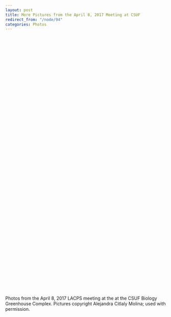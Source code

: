 ```yaml
---
layout: post
title: More Pictures from the April 8, 2017 Meeting at CSUF
redirect_from: "/node/94"
categories: Photos
---
```


<div class="field field-name-field-node-images field-type-image field-label-hidden"><div class="field-items"><div class="field-item even">

<img src="/sites/default/files/styles/large/public/meeting_photos/_MG_7651.jpg" alt="" /></div><div class="field-item odd">

<img src="/sites/default/files/styles/large/public/meeting_photos/_MG_7630.jpg" alt="" /></div><div class="field-item even">

<img src="/sites/default/files/styles/large/public/meeting_photos/_MG_7631.jpg"  alt="" /></div><div class="field-item odd">

<img src="/sites/default/files/styles/large/public/meeting_photos/_MG_7635.jpg"  alt="" /></div><div class="field-item even">

<img src="/sites/default/files/styles/large/public/meeting_photos/_MG_7637.jpg"  alt="" /></div><div class="field-item odd">

<img src="/sites/default/files/styles/large/public/meeting_photos/_MG_7638.jpg" alt="" /></div><div class="field-item even">

<img src="/sites/default/files/styles/large/public/meeting_photos/_MG_7643.jpg"  alt="" /></div><div class="field-item odd">

<img src="/sites/default/files/styles/large/public/meeting_photos/_MG_7647.jpg"  alt="" /></div><div class="field-item even">

<img src="/sites/default/files/styles/large/public/meeting_photos/_MG_7657.jpg"  alt="" /></div><div class="field-item odd">

<img src="/sites/default/files/styles/large/public/meeting_photos/_MG_7658.jpg"  alt="" /></div><div class="field-item even">

<img src="/sites/default/files/styles/large/public/meeting_photos/_MG_7660.jpg"  alt="" /></div><div class="field-item odd">

<img src="/sites/default/files/styles/large/public/meeting_photos/_MG_7661.jpg"  alt="" /></div><div class="field-item even">

<img src="/sites/default/files/styles/large/public/meeting_photos/_MG_7662.jpg"  alt="" /></div><div class="field-item odd">

<img src="/sites/default/files/styles/large/public/meeting_photos/_MG_7666.jpg"  alt="" /></div><div class="field-item even">

<img src="/sites/default/files/styles/large/public/meeting_photos/_MG_7667.jpg"  alt="" /></div><div class="field-item odd">

<img src="/sites/default/files/styles/large/public/meeting_photos/_MG_7674.jpg"  alt="" /></div><div class="field-item even">

<img src="/sites/default/files/styles/large/public/meeting_photos/_MG_7677.jpg"  alt="" /></div><div class="field-item odd">

<img src="/sites/default/files/styles/large/public/meeting_photos/_MG_7678.jpg"  alt="" /></div><div class="field-item even">

<img src="/sites/default/files/styles/large/public/meeting_photos/_MG_7679.jpg"  alt="" /></div><div class="field-item odd">

<img src="/sites/default/files/styles/large/public/meeting_photos/_MG_7682.jpg"  alt="" /></div><div class="field-item even">

<img src="/sites/default/files/styles/large/public/meeting_photos/_MG_7690.jpg"  alt="" /></div><div class="field-item odd">

<img src="/sites/default/files/styles/large/public/meeting_photos/_MG_7692.jpg"  alt="" /></div><div class="field-item even">

<img src="/sites/default/files/styles/large/public/meeting_photos/_MG_7693.jpg"  alt="" /></div><div class="field-item odd">

<img src="/sites/default/files/styles/large/public/meeting_photos/_MG_7696.jpg"  alt="" /></div><div class="field-item even">

<img src="/sites/default/files/styles/large/public/meeting_photos/_MG_7699.jpg"  alt="" /></div><div class="field-item odd">

<img src="/sites/default/files/styles/large/public/meeting_photos/_MG_7700.jpg"  alt="" /></div><div class="field-item even">

<img src="/sites/default/files/styles/large/public/meeting_photos/_MG_7703.jpg"  alt="" /></div><div class="field-item odd">

<img src="/sites/default/files/styles/large/public/meeting_photos/_MG_7710.jpg"  alt="" /></div><div class="field-item even">

<img src="/sites/default/files/styles/large/public/meeting_photos/_MG_7712.jpg"  alt="" /></div><div class="field-item odd">

<img src="/sites/default/files/styles/large/public/meeting_photos/_MG_7714.jpg"  alt="" /></div><div class="field-item even">

<img src="/sites/default/files/styles/large/public/meeting_photos/_MG_7721.jpg"  alt="" /></div><div class="field-item odd">

<img src="/sites/default/files/styles/large/public/meeting_photos/_MG_7727.jpg"  alt="" /></div><div class="field-item even">

<img src="/sites/default/files/styles/large/public/meeting_photos/_MG_7733.jpg"  alt="" /></div><div class="field-item odd">

<img src="/sites/default/files/styles/large/public/meeting_photos/_MG_7736.jpg"  alt="" /></div><div class="field-item even">

<img src="/sites/default/files/styles/large/public/meeting_photos/_MG_7737.jpg"  alt="" /></div><div class="field-item odd">

<img src="/sites/default/files/styles/large/public/meeting_photos/_MG_7741.jpg"  alt="" /></div><div class="field-item even">

<img src="/sites/default/files/styles/large/public/meeting_photos/_MG_7742.jpg"  alt="" /></div><div class="field-item odd">

<img src="/sites/default/files/styles/large/public/meeting_photos/_MG_7743.jpg"  alt="" /></div><div class="field-item even">

<img src="/sites/default/files/styles/large/public/meeting_photos/_MG_7750.jpg"  alt="" /></div><div class="field-item odd">

<img src="/sites/default/files/styles/large/public/meeting_photos/_MG_7761.jpg"  alt="" /></div><div class="field-item even">

<img src="/sites/default/files/styles/large/public/meeting_photos/_MG_7762.jpg"  alt="" /></div><div class="field-item odd">

<img src="/sites/default/files/styles/large/public/meeting_photos/_MG_7768.jpg"  alt="" /></div><div class="field-item even">

<img src="/sites/default/files/styles/large/public/meeting_photos/_MG_7770.jpg"  alt="" /></div><div class="field-item odd">

<img src="/sites/default/files/styles/large/public/meeting_photos/_MG_7771.jpg"  alt="" /></div><div class="field-item even">

<img src="/sites/default/files/styles/large/public/meeting_photos/_MG_7772.jpg"  alt="" /></div><div class="field-item odd">

<img src="/sites/default/files/styles/large/public/meeting_photos/_MG_7780.jpg"  alt="" /></div><div class="field-item even">

<img src="/sites/default/files/styles/large/public/meeting_photos/_MG_7782.jpg"  alt="" /></div><div class="field-item odd">

<img src="/sites/default/files/styles/large/public/meeting_photos/_MG_7786.jpg"  alt="" /></div><div class="field-item even">

<img src="/sites/default/files/styles/large/public/meeting_photos/_MG_7789.jpg"  alt="" /></div><div class="field-item odd">

<img src="/sites/default/files/styles/large/public/meeting_photos/_MG_7790.jpg"  alt="" /></div><div class="field-item even">

<img src="/sites/default/files/styles/large/public/meeting_photos/_MG_7791.jpg"  alt="" /></div><div class="field-item odd">

<img src="/sites/default/files/styles/large/public/meeting_photos/_MG_7797.jpg"  alt="" /></div><div class="field-item even">

<img src="/sites/default/files/styles/large/public/meeting_photos/_MG_7798.jpg"  alt="" /></div><div class="field-item odd">

<img src="/sites/default/files/styles/large/public/meeting_photos/_MG_7799.jpg" alt="" /></div><div class="field-item even">

<img src="/sites/default/files/styles/large/public/meeting_photos/_MG_7801.jpg" alt="" /></div><div class="field-item odd">

<img src="/sites/default/files/styles/large/public/meeting_photos/_MG_7804.jpg" alt="" /></div><div class="field-item even">

<img src="/sites/default/files/styles/large/public/meeting_photos/_MG_7807.jpg" alt="" /></div><div class="field-item odd">

<img src="/sites/default/files/styles/large/public/meeting_photos/_MG_7809.jpg" alt="" /></div></div>

</div>
<div class="field field-name-body field-type-text-with-summary field-label-hidden"><div class="field-items"><div class="field-item even"><p>Photos from the April 8, 2017 LACPS meeting at the at the CSUF Biology Greenhouse Complex. Pictures copyright Alejandra Citlaly Molina; used with permission.</p>
</div></div></div>
